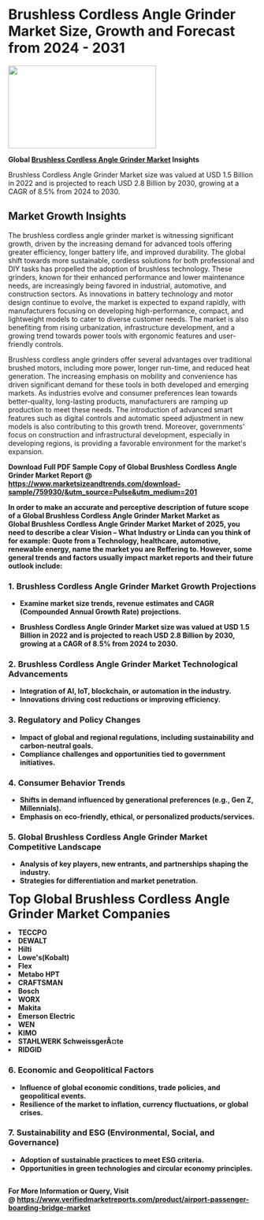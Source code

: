 <H1>Brushless Cordless Angle Grinder Market Size, Growth and Forecast from 2024 - 2031</H1><img class="aligncenter size-medium wp-image-584254" src="https://thirdeyenews.in/wp-content/uploads/2024/09/Global-Market-Research-300x168.jpeg" alt="" width="300" height="168" /><p><strong>Global&nbsp;<a href="https://www.marketsizeandtrends.com/download-sample/759930/&amp;utm_source=Pulse&amp;utm_medium=201">Brushless Cordless Angle Grinder Market</a> Insights</strong></p><p>Brushless Cordless Angle Grinder Market size was valued at USD 1.5 Billion in 2022 and is projected to reach USD 2.8 Billion by 2030, growing at a CAGR of 8.5% from 2024 to 2030.</p><p><h2>Market Growth Insights</h2> <p>The brushless cordless angle grinder market is witnessing significant growth, driven by the increasing demand for advanced tools offering greater efficiency, longer battery life, and improved durability. The global shift towards more sustainable, cordless solutions for both professional and DIY tasks has propelled the adoption of brushless technology. These grinders, known for their enhanced performance and lower maintenance needs, are increasingly being favored in industrial, automotive, and construction sectors. As innovations in battery technology and motor design continue to evolve, the market is expected to expand rapidly, with manufacturers focusing on developing high-performance, compact, and lightweight models to cater to diverse customer needs. The market is also benefiting from rising urbanization, infrastructure development, and a growing trend towards power tools with ergonomic features and user-friendly controls.</p> <p><strong></strong></p> <p>Brushless cordless angle grinders offer several advantages over traditional brushed motors, including more power, longer run-time, and reduced heat generation. The increasing emphasis on mobility and convenience has driven significant demand for these tools in both developed and emerging markets. As industries evolve and consumer preferences lean towards better-quality, long-lasting products, manufacturers are ramping up production to meet these needs. The introduction of advanced smart features such as digital controls and automatic speed adjustment in new models is also contributing to this growth trend. Moreover, governments' focus on construction and infrastructural development, especially in developing regions, is providing a favorable environment for the market's expansion.</p> <p><strong></p><p><span class=""><strong>Download Full PDF Sample Copy of Global Brushless Cordless Angle Grinder Market Report</strong> @ <a href="https://www.marketsizeandtrends.com/download-sample/759930/&amp;utm_source=Pulse&amp;utm_medium=201" target="_blank">https://www.marketsizeandtrends.com/download-sample/759930/&amp;utm_source=Pulse&amp;utm_medium=201</a></span></p><p>In order to make an accurate and perceptive description of future scope of a Global&nbsp;Brushless Cordless Angle Grinder Market Market as Global&nbsp;Brushless Cordless Angle Grinder Market Market of 2025, you need to describe a clear Vision &ndash; What Industry or Linda can you think of for example: Quote from a Technology, healthcare, automotive, renewable energy, name the market you are Reffering to. However, some general trends and factors usually impact market reports and their future outlook include:</p><h3>1.&nbsp;<strong>Brushless Cordless Angle Grinder Market Growth Projections</strong></h3><ul><li>Examine market size trends, revenue estimates and CAGR (Compounded Annual Growth Rate) projections.</li><li><p>Brushless Cordless Angle Grinder Market size was valued at USD 1.5 Billion in 2022 and is projected to reach USD 2.8 Billion by 2030, growing at a CAGR of 8.5% from 2024 to 2030.</p></li></ul><h3>2.&nbsp;<strong>Brushless Cordless Angle Grinder Market Technological Advancements</strong></h3><ul><li>Integration of AI, IoT, blockchain, or automation in the industry.</li><li>Innovations driving cost reductions or improving efficiency.</li></ul><h3>3.&nbsp;<strong>Regulatory and Policy Changes</strong></h3><ul><li>Impact of global and regional regulations, including sustainability and carbon-neutral goals.</li><li>Compliance challenges and opportunities tied to government initiatives.</li></ul><h3>4.&nbsp;<strong>Consumer Behavior Trends</strong></h3><ul><li>Shifts in demand influenced by generational preferences (e.g., Gen Z, Millennials).</li><li>Emphasis on eco-friendly, ethical, or personalized products/services.</li></ul><h3>5.&nbsp;<strong>Global Brushless Cordless Angle Grinder Market Competitive Landscape</strong></h3><ul><li>Analysis of key players, new entrants, and partnerships shaping the industry.</li><li>Strategies for differentiation and market penetration.</li></ul><p data-pm-slice="1 1 []"><span style="color: inherit; font-family: inherit; font-size: 25px;">Top Global Brushless Cordless Angle Grinder Market Companies</span></p><div class="" data-test-id=""><p><li>TECCPO</li><li> DEWALT</li><li> Hilti</li><li> Lowe's(Kobalt)</li><li> Flex</li><li> Metabo HPT</li><li> CRAFTSMAN</li><li> Bosch</li><li> WORX</li><li> Makita</li><li> Emerson Electric</li><li> WEN</li><li> KIMO</li><li> STAHLWERK SchweissgerÃ¤te</li><li> RIDGID</li></p></div><h3>6.&nbsp;<strong>Economic and Geopolitical Factors</strong></h3><ul><li>Influence of global economic conditions, trade policies, and geopolitical events.</li><li>Resilience of the market to inflation, currency fluctuations, or global crises.</li></ul><h3>7.&nbsp;<strong>Sustainability and ESG (Environmental, Social, and Governance)</strong></h3><ul><li>Adoption of sustainable practices to meet ESG criteria.</li><li>Opportunities in green technologies and circular economy principles.</li></ul><h2><strong style="font-size: 14px;">For More Information or Query, Visit @&nbsp;</strong><a style="background-color: #ffffff; font-size: 14px;" href="https://www.marketsizeandtrends.com/report/brushless-cordless-angle-grinder-market/" target="_blank">https://www.verifiedmarketreports.com/product/airport-passenger-boarding-bridge-market</a></h2>
